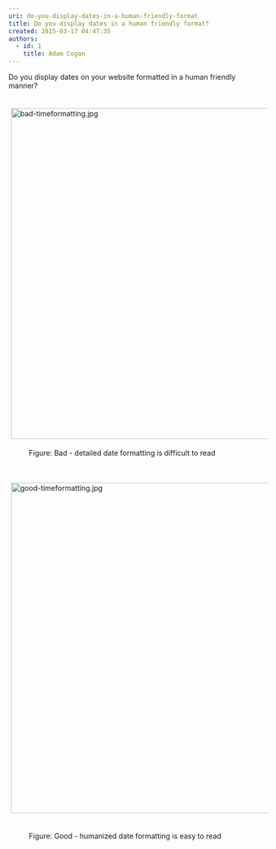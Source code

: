 ```yaml
---
uri: do-you-display-dates-in-a-human-friendly-format
title: Do you display dates in a human friendly format?
created: 2015-03-17 04:47:35
authors:
  - id: 1
    title: Adam Cogan
---
```





<span class='intro'> ​​Do you display dates on your&#160;website formatted in a&#160;human friendly manner? </span>

<p>​​<img src="/PublishingImages/bad-timeformatting.jpg" alt="bad-timeformatting.jpg" class="ssw15-rteStyle-Highlight" style="margin&#58;5px;width&#58;650px;" /></p><dd class="ssw15-rteElement-FigureBad">Figure&#58; Bad - detailed&#160;date formatting is difficult to read</dd><p><br></p><p><img src="/PublishingImages/good-timeformatting.jpg" alt="good-timeformatting.jpg" style="margin&#58;5px;width&#58;650px;" />&#160;</p><dd class="ssw15-rteElement-FigureGood">Figure&#58; Good - humanized​&#160;date formatting is easy to read</dd>


